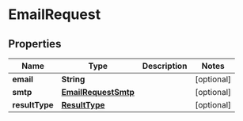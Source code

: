 # EmailRequest

## Properties
Name | Type | Description | Notes
------------ | ------------- | ------------- | -------------
**email** | **String** |  |  [optional]
**smtp** | [**EmailRequestSmtp**](EmailRequestSmtp.md) |  |  [optional]
**resultType** | [**ResultType**](ResultType.md) |  |  [optional]
